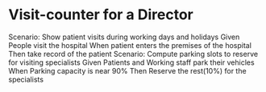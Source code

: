 # Visit-counter for a Director
Scenario: Show patient visits during working days and holidays
  Given 
  People visit the hospital
  When
  patient enters the premises of the hospital
  Then
  take record of the patient
Scenario: Compute parking slots to reserve for visiting specialists
  Given 
  Patients and Working staff park their vehicles
  When
  Parking capacity is near 90% 
  Then
  Reserve the rest(10%) for the specialists
